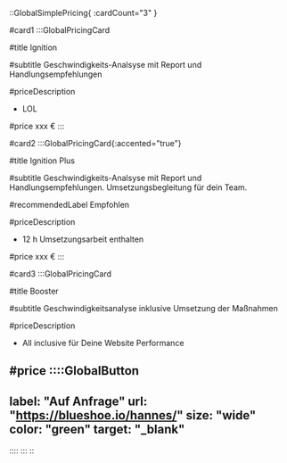 ::GlobalSimplePricing{ :cardCount="3" }

#card1
:::GlobalPricingCard

#title
Ignition

#subtitle
Geschwindigkeits-Analsyse mit Report und Handlungsempfehlungen

#priceDescription
- LOL

#price
xxx €
:::

#card2
:::GlobalPricingCard{:accented="true"}

#title
Ignition Plus

#subtitle
Geschwindigkeits-Analsyse mit Report und Handlungsempfehlungen. Umsetzungsbegleitung für dein Team.

#recommendedLabel
Empfohlen

#priceDescription
- 12 h Umsetzungsarbeit enthalten

#price
xxx €
:::

#card3
:::GlobalPricingCard

#title
Booster

#subtitle
Geschwindigkeitsanalyse inklusive Umsetzung der Maßnahmen


#priceDescription
- All inclusive für Deine Website Performance

#price
::::GlobalButton
---
label: "Auf Anfrage" 
url: "https://blueshoe.io/hannes/" 
size: "wide" 
color: "green"
target: "_blank"
---
::::
:::
::